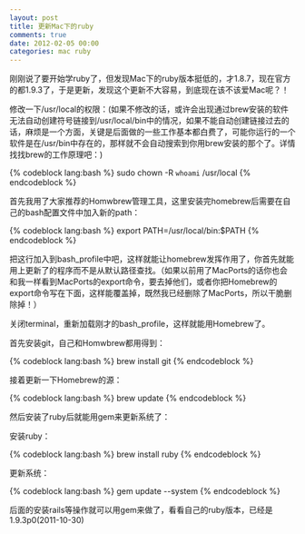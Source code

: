 ```yaml
---
layout: post
title: 更新Mac下的ruby
comments: true
date: 2012-02-05 00:00
categories: mac ruby
---
```


刚刚说了要开始学ruby了，但发现Mac下的ruby版本挺低的，才1.8.7，现在官方的都1.9.3了，于是更新，发现这个更新不大容易，到底现在该不该爱Mac呢？！

修改一下/usr/local的权限：(如果不修改的话，或许会出现通过brew安装的软件无法自动创建符号链接到/usr/local/bin中的情况，如果不能自动创建链接过去的话，麻烦是一个方面，关键是后面做的一些工作基本都白费了，可能你运行的一个软件是在/usr/bin中存在的，那样就不会自动搜索到你用brew安装的那个了。详情找找brew的工作原理吧：)


{% codeblock lang:bash %}
sudo chown -R `whoami` /usr/local
{% endcodeblock %}

首先我用了大家推荐的Homwbrew管理工具，这里安装完homebrew后需要在自己的bash配置文件中加入新的path：


{% codeblock lang:bash %}
export PATH=/usr/local/bin:$PATH
{% endcodeblock %}

把这行加入到bash_profile中吧，这样就能让homebrew发挥作用了，你首先就能用上更新了的程序而不是从默认路径查找。（如果以前用了MacPorts的话你也会和我一样看到MacPorts的export命令，要去掉他们，或者你把Homebrew的export命令写在下面，这样能覆盖掉，既然我已经删除了MacPorts，所以干脆删除掉！）

关闭terminal，重新加载刚才的bash_profile，这样就能用Homebrew了。

首先安装git，自己和Homwbrew都用得到：


{% codeblock lang:bash %}
brew install git
{% endcodeblock %}

接着更新一下Homebrew的源：


{% codeblock lang:bash %}
brew update
{% endcodeblock %}

然后安装了ruby后就能用gem来更新系统了：

安装ruby：

{% codeblock lang:bash %}
brew install ruby
{% endcodeblock %}

更新系统：


{% codeblock lang:bash %}
gem update --system
{% endcodeblock %}

后面的安装rails等操作就可以用gem来做了，看看自己的ruby版本，已经是1.9.3p0(2011-10-30)
